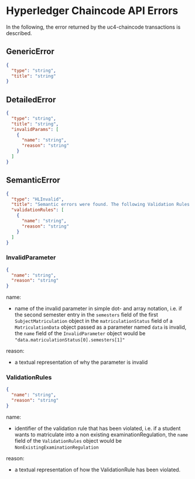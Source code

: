 # <a id="Errors" /> Hyperledger Chaincode API Errors

In the following, the error returned by the uc4-chaincode transactions is described.

## <a id="GenericError" />GenericError
```json
{
  "type": "string",
  "title": "string"
}
```

## <a id="DetailedError" />DetailedError
```json
{
  "type": "string",
  "title": "string",
  "invalidParams": [
    {
      "name": "string",
      "reason": "string"
    }
  ]
}
```

## <a id="SemanticError" />SemanticError
```json
{
  "type": "HLInvalid",
  "title": "Semantic errors were found. The following Validation Rules were violated:",
  "validationRules": [
    {
      "name": "string",
      "reason": "string"
    }
  ]
}
```

### <a id="InvalidParameter" />InvalidParameter
```json
{
  "name": "string",
  "reason": "string"
}
```
name:
- name of the invalid parameter in simple dot- and array notation, i.e. if the second semester entry in the ```semesters``` field of the first ```SubjectMatriculation``` object in the ```matriculationStatus``` field of a ```MatriculationData``` object passed as a parameter named ```data``` is invalid, the ```name``` field of the ```InvalidParameter``` object would be ```"data.matriculationStatus[0].semesters[1]"```

reason:
- a textual representation of why the parameter is invalid

### <a id="ValidationRules" />ValidationRules
```json
{
  "name": "string",
  "reason": "string"
}
```
name:
- identifier of the validation rule that has been violated,
    i.e. if a student wants to matriculate into a non existing examinationRegulation, 
    the ```name``` field of the ```ValidationRules``` object would be ```NonExistingExaminationRegulation```

reason:
- a textual representation of how the ValidationRule has been violated.
